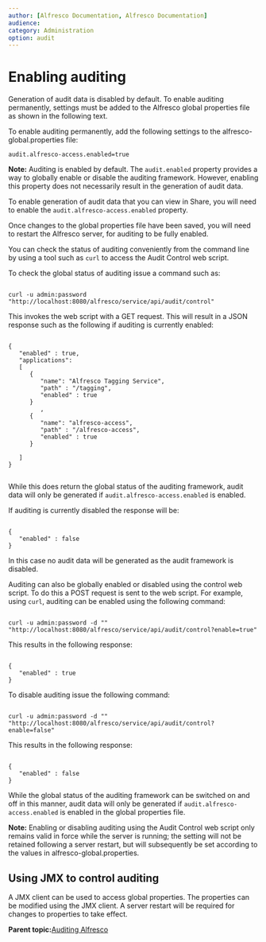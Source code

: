 ```yaml
---
author: [Alfresco Documentation, Alfresco Documentation]
audience: 
category: Administration
option: audit
---
```


# Enabling auditing

Generation of audit data is disabled by default. To enable auditing permanently, settings must be added to the Alfresco global properties file as shown in the following text.

To enable auditing permanently, add the following settings to the alfresco-global.properties file:

```
audit.alfresco-access.enabled=true
```

**Note:** Auditing is enabled by default. The `audit.enabled` property provides a way to globally enable or disable the auditing framework. However, enabling this property does not necessarily result in the generation of audit data.

To enable generation of audit data that you can view in Share, you will need to enable the `audit.alfresco-access.enabled` property.

Once changes to the global properties file have been saved, you will need to restart the Alfresco server, for auditing to be fully enabled.

You can check the status of auditing conveniently from the command line by using a tool such as `curl` to access the Audit Control web script.

To check the global status of auditing issue a command such as:

```

curl -u admin:password "http://localhost:8080/alfresco/service/api/audit/control"      

```

This invokes the web script with a GET request. This will result in a JSON response such as the following if auditing is currently enabled:

```

{
   "enabled" : true,
   "applications": 
   [
      {
         "name": "Alfresco Tagging Service",
         "path" : "/tagging",
         "enabled" : true
      }
         ,
      {
         "name": "alfresco-access",
         "path" : "/alfresco-access",
         "enabled" : true
      }
         
   ]
}
    
```

While this does return the global status of the auditing framework, audit data will only be generated if `audit.alfresco-access.enabled` is enabled.

If auditing is currently disabled the response will be:

```

{
   "enabled" : false
}  

```

In this case no audit data will be generated as the audit framework is disabled.

Auditing can also be globally enabled or disabled using the control web script. To do this a POST request is sent to the web script. For example, using `curl`, auditing can be enabled using the following command:

```

curl -u admin:password -d "" "http://localhost:8080/alfresco/service/api/audit/control?enable=true"

```

This results in the following response:

```

{
   "enabled" : true
}  

```

To disable auditing issue the following command:

```

curl -u admin:password -d "" "http://localhost:8080/alfresco/service/api/audit/control?enable=false"

```

This results in the following response:

```

{
   "enabled" : false
}  

```

While the global status of the auditing framework can be switched on and off in this manner, audit data will only be generated if `audit.alfresco-access.enabled` is enabled in the global properties file.

**Note:** Enabling or disabling auditing using the Audit Control web script only remains valid in force while the server is running; the setting will not be retained following a server restart, but will subsequently be set according to the values in alfresco-global.properties.

## Using JMX to control auditing

A JMX client can be used to access global properties. The properties can be modified using the JMX client. A server restart will be required for changes to properties to take effect.

**Parent topic:**[Auditing Alfresco](../concepts/audit-intro.md)

